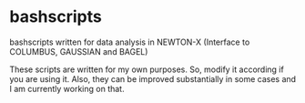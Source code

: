 # bashscripts
bashscripts written for data analysis in NEWTON-X (Interface to COLUMBUS, GAUSSIAN and BAGEL)

These scripts are written for my own purposes. So, modify it according if you are using it. Also, they can be improved substantially in some cases and I am currently working on that. 
